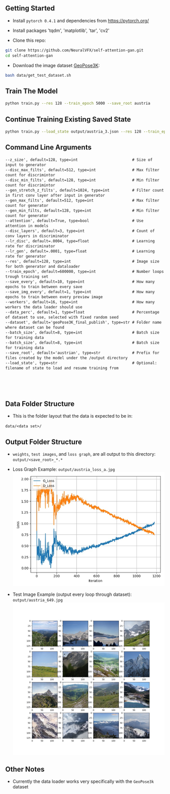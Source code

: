 
## Getting Started
- Install `pytorch 0.4.1` and dependencies from https://pytorch.org/
- Install packages 'tqdm', 'matplotlib', 'tar', 'cv2'

- Clone this repo:
```bash
git clone https://github.com/NeuralVFX/self-attention-gan.git
cd self-attention-gan
```

- Download the image dataset [GeoPose3K](http://cphoto.fit.vutbr.cz/geoPose3K/):

```bash
bash data/get_test_dataset.sh
```

## Train The Model
```bash
python train.py --res 128 --train_epoch 5000 --save_root austria
```

## Continue Training Existing Saved State
```bash
python train.py --load_state output/austria_3.json --res 128 --train_epoch 5000 --save_root austria
```

## Command Line Arguments

```
--z_size', default=128, type=int                        # Size of input to generator
--disc_max_filts', default=512, type=int                # Max filter count for discrimintor
--disc_min_filts', default=128, type=int                # Min filter count for discrimintor
--gen_stretch_z_filts', default=1024, type=int          # Filter count in first conv layer after input in generator
--gen_max_filts', default=512, type=int                 # Max filter count for generator
--gen_min_filts, default=128, type=int                  # Min filter count for generator
--attention', default=True, type=bool                   # Use attention in models
--disc_layers', default=3, type=int                     # Count of conv layers in discriminator
--lr_disc', default=.0004, type=float                   # Learning rate for discriminator
--lr_gen', default=.0001, type=float                    # Learning rate for generator
--res', default=128, type=int                           # Image size for both generator and dataloader
--train_epoch', default=600000, type=int                # Number loops trough training set
--save_every', default=10, type=int                     # How many epochs to train between every save
--save_img_every', default=1, type=int                  # How many epochs to train between every preview image
--workers', default=16, type=int                        # How many workers the data loader should use
--data_perc', default=1, type=float                     # Percentage of dataset to use, selected with fixed random seed
--dataset', default='geoPose3K_final_publish', type=str # Folder name where dataset can be found
--batch_size', default=8, type=int                      # Batch size for training data
--batch_size', default=8, type=int                      # Batch size for training data
--save_root', default='austrian', type=str              # Prefix for files created by the model under the /output directory
--load_state', type=str                                 # Optional: filename of state to load and resume training from





```

## Data Folder Structure

- This is the folder layout that the data is expected to be in:

`data/<data set>/`

## Output Folder Structure

- `weights`, `test images`, and `loss graph`, are all output to this directory: `output/<save_root>_*.*`

- Loss Graph Example: `output/austria_loss_a.jpg`
![](output/austria_loss_b.jpg)

- Test Image Example (output every loop through dataset): `output/austria_649.jpg`
![](output/austria_904.jpg)

## Other Notes

- Currently the data loader works very specifically with the `GeoPose3k` dataset
